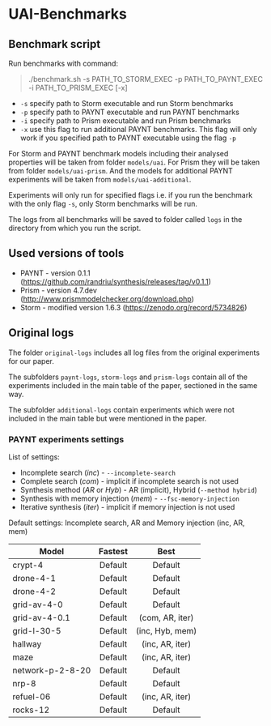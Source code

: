 # UAI-Benchmarks

## Benchmark script

Run benchmarks with command:

> ./benchmark.sh -s PATH_TO_STORM_EXEC -p PATH_TO_PAYNT_EXEC -i PATH_TO_PRISM_EXEC [-x]

- `-s` specify path to Storm executable and run Storm benchmarks
- `-p` specify path to PAYNT executable and run PAYNT benchmarks
- `-i` specify path to Prism executable and run Prism benchmarks
- `-x` use this flag to run additional PAYNT benchmarks. This flag will only work if you specified path to PAYNT executable using the flag `-p`

For Storm and PAYNT benchmark models including their analysed properties will be taken from folder `models/uai`. For Prism they will be taken from folder `models/uai-prism`. And the models for additional PAYNT experiments will be taken from `models/uai-additional`.

Experiments will only run for specified flags i.e. if you run the benchmark with the only flag `-s`, only Storm benchmarks will be run.

The logs from all benchmarks will be saved to folder called `logs` in the directory from which you run the script. 

## Used versions of tools

- PAYNT - version 0.1.1 (https://github.com/randriu/synthesis/releases/tag/v0.1.1)
- Prism - version 4.7.dev (http://www.prismmodelchecker.org/download.php)
- Storm - modified version 1.6.3 (https://zenodo.org/record/5734826)

## Original logs

The folder `original-logs` includes all log files from the original experiments for our paper.

The subfolders `paynt-logs`, `storm-logs` and `prism-logs` contain all of the experiments included in the main table of the paper, sectioned in the same way.

The subfolder `additional-logs` contain experiments which were not included in the main table but were mentioned in the paper.

### PAYNT experiments settings

List of settings:
- Incomplete search (*inc*) - `--incomplete-search`
- Complete search (*com*) - implicit if incomplete search is not used
- Synthesis method (*AR* or *Hyb*) - AR (implicit), Hybrid (`--method hybrid`)
- Synthesis with memory injection (*mem*) - `--fsc-memory-injection`
- Iterative synthesis (*iter*) - implicit if memory injection is not used

Default settings: Incomplete search, AR and Memory injection (inc, AR, mem)

|     **Model**    | **Fastest** |     **Best**    |
|------------------|:-----------:|:---------------:|
| crypt-4          |   Default   | Default         |
| drone-4-1        |   Default   | Default         |
| drone-4-2        |   Default   | Default         |
| grid-av-4-0      |   Default   | Default         |
| grid-av-4-0.1    |   Default   | (com, AR, iter) |
| grid-l-30-5      |   Default   | (inc, Hyb, mem) |
| hallway          |   Default   | (inc, AR, iter) |
| maze             |   Default   | (inc, AR, iter) |
| network-p-2-8-20 |   Default   | Default         |
| nrp-8            |   Default   | Default         |
| refuel-06        |   Default   | (inc, AR, iter) |
| rocks-12         |   Default   | Default         |

